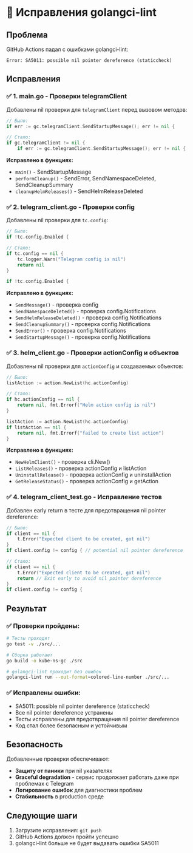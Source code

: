 # 🔧 Исправления golangci-lint

## Проблема
GitHub Actions падал с ошибками golangci-lint:
```
Error: SA5011: possible nil pointer dereference (staticcheck)
```

## Исправления

### ✅ 1. main.go - Проверки telegramClient
Добавлены nil проверки для `telegramClient` перед вызовом методов:

```go
// Было:
if err := gc.telegramClient.SendStartupMessage(); err != nil {

// Стало:
if gc.telegramClient != nil {
    if err := gc.telegramClient.SendStartupMessage(); err != nil {
```

**Исправлено в функциях:**
- `main()` - SendStartupMessage
- `performCleanup()` - SendError, SendNamespaceDeleted, SendCleanupSummary
- `cleanupHelmReleases()` - SendHelmReleaseDeleted

### ✅ 2. telegram_client.go - Проверки config
Добавлены nil проверки для `tc.config`:

```go
// Было:
if !tc.config.Enabled {

// Стало:
if tc.config == nil {
    tc.logger.Warn("Telegram config is nil")
    return nil
}

if !tc.config.Enabled {
```

**Исправлено в функциях:**
- `SendMessage()` - проверка config
- `SendNamespaceDeleted()` - проверка config.Notifications
- `SendHelmReleaseDeleted()` - проверка config.Notifications
- `SendCleanupSummary()` - проверка config.Notifications
- `SendError()` - проверка config.Notifications
- `SendStartupMessage()` - проверка config.Notifications

### ✅ 3. helm_client.go - Проверки actionConfig и объектов
Добавлены nil проверки для `actionConfig` и создаваемых объектов:

```go
// Было:
listAction := action.NewList(hc.actionConfig)

// Стало:
if hc.actionConfig == nil {
    return nil, fmt.Errorf("Helm action config is nil")
}

listAction := action.NewList(hc.actionConfig)
if listAction == nil {
    return nil, fmt.Errorf("failed to create list action")
}
```

**Исправлено в функциях:**
- `NewHelmClient()` - проверка cli.New()
- `ListReleases()` - проверка actionConfig и listAction
- `UninstallRelease()` - проверка actionConfig и uninstallAction
- `GetReleaseStatus()` - проверка actionConfig и getAction

### ✅ 4. telegram_client_test.go - Исправление тестов
Добавлен early return в тесте для предотвращения nil pointer dereference:

```go
// Было:
if client == nil {
    t.Error("Expected client to be created, got nil")
}
if client.config != config { // potential nil pointer dereference

// Стало:
if client == nil {
    t.Error("Expected client to be created, got nil")
    return // Exit early to avoid nil pointer dereference
}
if client.config != config {
```

## Результат

### ✅ Проверки пройдены:
```bash
# Тесты проходят
go test -v ./src/...

# Сборка работает
go build -o kube-ns-gc ./src

# golangci-lint проходит без ошибок
golangci-lint run --out-format=colored-line-number ./src/...
```

### ✅ Исправлены ошибки:
- SA5011: possible nil pointer dereference (staticcheck)
- Все nil pointer dereference устранены
- Тесты исправлены для предотвращения nil pointer dereference
- Код стал более безопасным и устойчивым

## Безопасность

Добавленные проверки обеспечивают:
- **Защиту от паники** при nil указателях
- **Graceful degradation** - сервис продолжает работать даже при проблемах с Telegram
- **Логирование ошибок** для диагностики проблем
- **Стабильность** в production среде

## Следующие шаги

1. Загрузите исправления: `git push`
2. GitHub Actions должен пройти успешно
3. golangci-lint больше не будет выдавать ошибки SA5011
